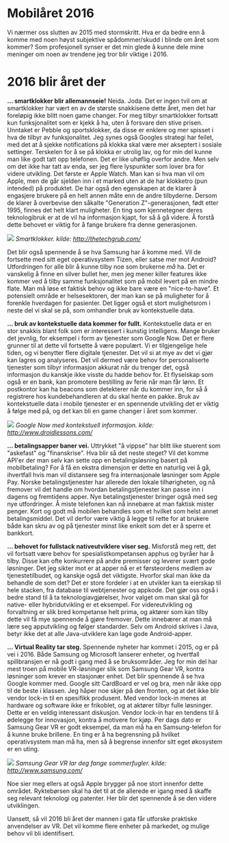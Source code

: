 # Mobilåret 2016
Vi nærmer oss slutten av 2015 med stormskritt. Hva er da bedre enn å komme med noen høyst subjektive spådommer/skudd i blinde om året som kommer? Som profesjonell synser er det min glede å kunne dele mine meninger om noen av trendene jeg tror blir viktige i 2016.

# 2016 blir året der
**... smartklokker blir allemannseie!** 
Neida. Joda. Det er ingen tvil om at smartklokker har vært en av de største snakkisene dette året, men det har foreløpig ikke blitt noen game changer. For meg tilbyr smartklokker fortsatt kun funksjonalitet som er kjekk å ha, uten å forsvare den stive prisen. Unntaket er Pebble og sportsklokker, da disse er enklere og mer spisset i hva de tilbyr av funksjonalitet. Jeg synes også Googles strategi har feilet, med det at å sjekke notifications på klokka skal være mer akseptert i sosiale settinger. Terskelen for å se på klokka er utrolig lav, og for min del kunne man like godt tatt opp telefonen. Det er like uhøflig overfor andre. Men selv om det ikke har tatt av enda, ser jeg flere lyspunkter som lover bra for videre utvikling. Det første er Apple Watch. Man kan si hva man vil om Apple, men de går sjelden inn i et marked uten at de har klokketro (pun intended) på produktet. De har også den egenskapen at de klarer å engasjere brukere på en helt annen måte enn de andre tilbyderne. Dersom de klarer å overbevise den såkalte "Generation Z"-generasjonen, født etter 1995, finnes det helt klart muligheter. En ting som kjennetegner deres teknologibruk er at de vil ha informasjon kjapt, for så å gå videre. Å forstå dette behovet er viktig for å fange brukere fra denne generasjonen. 

 ![](https://bekkopen.blob.core.windows.net/attachments/28fa7e6b-6126-409b-aea1-29a47042aedb)
*Smartklokker. kilde: http://thetechgrub.com/*

Det blir også spennende å se hva Samsung har å komme med. Vil de fortsette med sitt eget operativsystem Tizen, eller satse mer mot Android? Utfordringen for alle blir å kunne tilby noe som brukerne _må_ ha. Det er vanskelig å finne en silver bullet her, men jeg mener killer features ikke kommer ved å tilby samme funksjonalitet som på mobil levert på en mindre flate. Man må løse et faktisk behov og ikke bare være en "nice-to-have". Et potensielt område er helsesektoren, der man kan se på muligheter for å forenkle hverdagen for pasienter. Det ligger også et stort mulighetsrom i neste del vi skal se på, som omhandler bruk av kontekstuelle data.

**... bruk av kontekstuelle data kommer for fullt.** Kontekstuelle data er en stor snakkis blant folk som er interessert i kunstig intelligens. Mange bruker det jevnlig, for eksempel i form av tjenester som Google Now. Det er flere grunner til at dette vil fortsette å være populært. Vi er tilgjengelige hele tiden, og vi benytter flere digitale tjenester. Det vil si at mye av det vi gjør kan lagres og analyseres. Det vil dermed være behov for personaliserte tjenester som tilbyr informasjon akkurat når du trenger det, også informasjon du kanskje ikke visste du hadde behov for. Et flyselskap som også er en bank, kan promotere bestilling av ferie når man får lønn. Et postkontor kan ha beacons som detekterer når du kommer inn, for så å registrere hos kundebehandleren at du skal hente en pakke. Bruk av kontekstuelle data i mobile tjenester er en spennende utvikling det er viktig å følge med på, og det kan bli en game changer i året som kommer. 

 ![](https://bekkopen.blob.core.windows.net/attachments/38492cff-8f72-46fd-999b-528e2aed794b)
*Google Now med kontekstuell informasjon. kilde: http://www.droidlessons.com/*

**... betalingsapper baner vei.** Uttrykket "å vippse" har blitt like stuerent som "askefast" og "finanskrise". Hva blir så det neste steget? Vil det komme API'er der man selv kan sette opp en betalingsløsning basert på mobilbetaling? For å få en ekstra dimensjon er dette en naturlig vei å gå, ihvertfall hvis man vil distansere seg fra internasjonale løsninger som Apple Pay. Norske betalingstjenester har allerede den lokale tilhørigheten, og nå fremover vil det handle om hvordan betalingstjenester kan passe inn i dagens og fremtidens apper. Nye betalingstjenester bringer også med seg nye utfordringer. Å miste telefonen kan nå innebære at man faktisk mister penger. Kort og godt må mobilen behandles som et hvilket som helst annet betalingsmiddel. Det vil derfor være viktig å legge til rette for at brukere både kan skru av og på tjenester minst like enkelt som det er å sperre et bankkort. 


**... behovet for fullstack nativeutviklere viser seg.** Misforstå meg rett, det vil fortsatt være behov for spesialistkompetansen apphus og byråer har å tilby. Disse kan ofte konkurrere på andre premisser og leverer svært gode løsninger. Det jeg sikter mot er at apper nå er et førsteordens medlem av tjenestetilbudet, og kanskje også det viktigste. Hvorfor skal man ikke da behandle de som det? Det er store fordeler i at en utvikler kan ta eierskap til hele stacken, fra database til webtjenester og appkode. Det gjør oss også i bedre stand til å ta teknologiavgjørelser, hvor valget om man skal gå for native- eller hybridutvikling er et eksempel. For videreutvikling og forvaltning er slik bred kompetanse helt prima, og aktører som kan tilby dette vil få mye spennende å gjøre fremover. Dette innebærer at man må lære seg apputvikling og følger standarder. Selv om Android skrives i Java, betyr ikke det at alle Java-utviklere kan lage gode Android-apper.

**... Virtual Reality tar steg.** Spennende nyheter har kommet i 2015, og er på vei i 2016. Både Samsung og Microsoft lanserer enheter, og hvertfall spillbransjen er nå godt i gang med å se bruksområder. Jeg for min del har mest troen på mobile VR-løsninger slik som Samsung Gear VR, kontra løsninger som krever en stasjonær enhet. Det blir spennende å se hva Google kommer med. Google sitt CardBoard er vel og bra, men når ikke opp til de beste i klassen. Jeg håper noe skjer på den fronten, og at det ikke blir vendor lock-in til en spesifikk produsent. Med vendor lock-in menes at hardware og software ikke er frikoblet, og at aktører tilbyr fulle løsninger. Dette er en veldig interessant diskusjon. Vendor lock-in har en tendens til å ødelegge for innovasjon, kontra å motivere for kjøp. Per dags dato er Samsung Gear VR er godt eksempel, da man må ha en Samsung-telefon for å kunne bruke brillene. En ting er å ha begrensning på hvilket operativsystem man må ha, men så å begrense innenfor sitt eget økosystem er en uting.

 ![](https://bekkopen.blob.core.windows.net/attachments/bc713135-2c7b-4cce-b565-e76268bd68e8)
*Samsung Gear VR lar deg fange sommerfugler. kilde: http://www.samsung.com/*

Noe sier meg ellers at også Apple brygger på noe stort innenfor dette området. Ryktebørsen skal ha det til at de allerede er igang med å skaffe seg relevant teknologi og patenter. Her blir det spennende å se den videre utviklingen.

 Uansett, så vil 2016 bli året der mannen i gata får utforske praktiske anvendelser av VR. Det vil komme flere enheter på markedet, og mulige behov vil bli identifisert.

